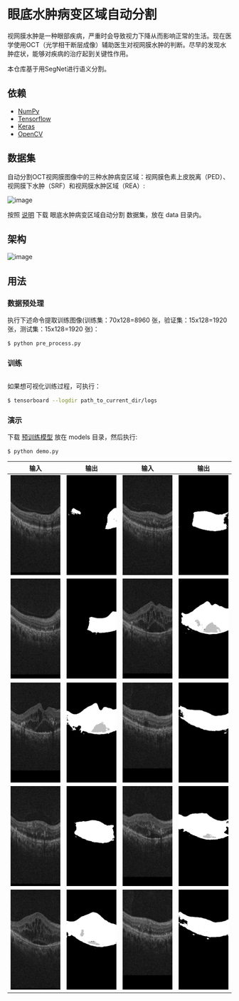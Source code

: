 # 眼底水肿病变区域自动分割

视网膜水肿是一种眼部疾病，严重时会导致视力下降从而影响正常的生活。现在医学使用OCT（光学相干断层成像）辅助医生对视网膜水肿的判断。尽早的发现水肿症状，能够对疾病的治疗起到关键性作用。


本仓库基于用SegNet进行语义分割。

## 依赖
- [NumPy](http://docs.scipy.org/doc/numpy-1.10.1/user/install.html)
- [Tensorflow](https://www.tensorflow.org/versions/r0.8/get_started/os_setup.html)
- [Keras](https://keras.io/#installation)
- [OpenCV](https://opencv-python-tutroals.readthedocs.io/en/latest/)

## 数据集

自动分割OCT视网膜图像中的三种水肿病变区域：视网膜色素上皮脱离（PED）、视网膜下水肿（SRF）和视网膜水肿区域（REA）:

![image](https://github.com/foamliu/Automatic-Segmentation-Of-Fundus-Edema-Lesions/raw/master/images/fundus_lesion_eg1.png)

按照 [说明](https://challenger.ai/competition/fl2018) 下载 眼底水肿病变区域自动分割 数据集，放在 data 目录内。

## 架构

![image](https://github.com/foamliu/Automatic-Segmentation-Of-Fundus-Edema-Lesions/raw/master/images/segnet.png)

## 用法
### 数据预处理
执行下述命令提取训练图像(训练集：70x128=8960 张，验证集：15x128=1920 张，测试集：15x128=1920 张)：
```bash
$ python pre_process.py
```

### 训练
```ba$ python train.py
```

如果想可视化训练过程，可执行：
```bash
$ tensorboard --logdir path_to_current_dir/logs
```

### 演示

下载 [预训练模型](https://github.com/foamliu/Automatic-Segmentation-Of-Fundus-Edema-Lesions/releases/download/v1.0/model.81-3.5244.hdf5) 放在 models 目录，然后执行:


```bash
$ python demo.py
```

输入 | 输出 | 输入 | 输出 |
|---|---|---|---|
|![image](https://github.com/foamliu/Automatic-Segmentation-Of-Fundus-Edema-Lesions/raw/master/images/0_image.png)| ![image](https://github.com/foamliu/Automatic-Segmentation-Of-Fundus-Edema-Lesions/raw/master/images/0_out.png)|![image](https://github.com/foamliu/Automatic-Segmentation-Of-Fundus-Edema-Lesions/raw/master/images/1_image.png)| ![image](https://github.com/foamliu/Automatic-Segmentation-Of-Fundus-Edema-Lesions/raw/master/images/1_out.png)|
|![image](https://github.com/foamliu/Automatic-Segmentation-Of-Fundus-Edema-Lesions/raw/master/images/2_image.png)| ![image](https://github.com/foamliu/Automatic-Segmentation-Of-Fundus-Edema-Lesions/raw/master/images/2_out.png)|![image](https://github.com/foamliu/Automatic-Segmentation-Of-Fundus-Edema-Lesions/raw/master/images/3_image.png)| ![image](https://github.com/foamliu/Automatic-Segmentation-Of-Fundus-Edema-Lesions/raw/master/images/3_out.png)|
|![image](https://github.com/foamliu/Automatic-Segmentation-Of-Fundus-Edema-Lesions/raw/master/images/4_image.png)| ![image](https://github.com/foamliu/Automatic-Segmentation-Of-Fundus-Edema-Lesions/raw/master/images/4_out.png)|![image](https://github.com/foamliu/Automatic-Segmentation-Of-Fundus-Edema-Lesions/raw/master/images/5_image.png)| ![image](https://github.com/foamliu/Automatic-Segmentation-Of-Fundus-Edema-Lesions/raw/master/images/5_out.png)|
|![image](https://github.com/foamliu/Automatic-Segmentation-Of-Fundus-Edema-Lesions/raw/master/images/6_image.png)| ![image](https://github.com/foamliu/Automatic-Segmentation-Of-Fundus-Edema-Lesions/raw/master/images/6_out.png)|![image](https://github.com/foamliu/Automatic-Segmentation-Of-Fundus-Edema-Lesions/raw/master/images/7_image.png)| ![image](https://github.com/foamliu/Automatic-Segmentation-Of-Fundus-Edema-Lesions/raw/master/images/7_out.png)|
|![image](https://github.com/foamliu/Automatic-Segmentation-Of-Fundus-Edema-Lesions/raw/master/images/8_image.png)| ![image](https://github.com/foamliu/Automatic-Segmentation-Of-Fundus-Edema-Lesions/raw/master/images/8_out.png)|![image](https://github.com/foamliu/Automatic-Segmentation-Of-Fundus-Edema-Lesions/raw/master/images/9_image.png)| ![image](https://github.com/foamliu/Automatic-Segmentation-Of-Fundus-Edema-Lesions/raw/master/images/9_out.png)|

